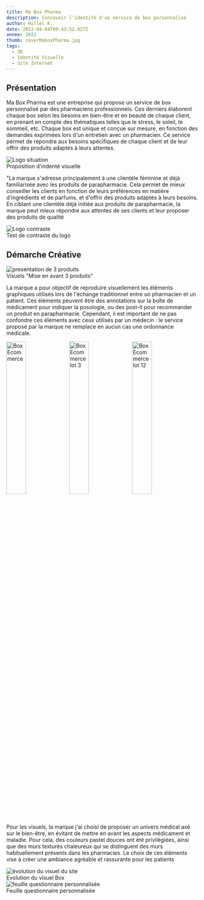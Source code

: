 ```yaml
---
title: Ma Box Pharma
description: Concevoir l'identité d'un service de box personnalisé
author: Hillel K.
date: 2022-04-04T09:43:52.627Z
annee: 2022
thumb: coverMaboxPharma.jpg
tags:
  - 3D
  - Identité Visuelle
  - Site Internet
---
```

## Présentation

Ma Box Pharma est une entreprise qui propose un service de box personnalisé par des pharmaciens professionnels. Ces derniers élaborent chaque box selon les besoins en bien-être et en beauté de chaque client, en prenant en compte des thématiques telles que le stress, le soleil, le sommeil, etc. Chaque box est unique et conçue sur mesure, en fonction des demandes exprimées lors d'un entretien avec un pharmacien. Ce service permet de répondre aux besoins spécifiques de chaque client et de leur offrir des produits adaptés à leurs attentes.

<img class="rounded imgProjet" src="/projets/img/maBoxPharma/logoSituation.jpg " alt="Logo situation"/>
 <figcaption>Proposition d'indenté visuelle</figcaption> 

"La marque s'adresse principalement à une clientèle féminine et déjà familiarisée avec les produits de parapharmacie. Cela permet de mieux conseiller les clients en fonction de leurs préférences en matière d'ingrédients et de parfums, et d'offrir des produits adaptés à leurs besoins. En ciblant une clientèle déjà initiée aux produits de parapharmacie, la marque peut mieux répondre aux attentes de ses clients et leur proposer des produits de qualité

<img class="rounded imgProjet" src="/projets/img/maBoxPharma/logoContraste.jpg " alt="Logo contraste"/>
 <figcaption>Test de contraste du logo</figcaption> 

## Démarche Créative

<img class="rounded imgProjet" src="/projets/img/maBoxPharma/cover.jpg " alt="presentation de 3 produits"/>
 <figcaption>Visuels "Mise en avant 3 produits"</figcaption> 

La marque a pour objectif de reproduire visuellement les éléments graphiques utilisés lors de l'échange traditionnel entre un pharmacien et un patient. Ces éléments peuvent être des annotations sur la boîte de médicament pour indiquer la posologie, ou des post-it pour recommander un produit en parapharmacie. Cependant, il est important de ne pas confondre ces éléments avec ceux utilisés par un médecin : le service proposé par la marque ne remplace en aucun cas une ordonnance médicale.

<div>

<img class="rounded imgProjet" style="width :32%; display: inline-block" src="/projets/img/maBoxPharma/ecomBox1.jpg " alt="Box Ecommerce"/>

<img class="rounded imgProjet" style="width :32%; display: inline-block" src="/projets/img/maBoxPharma/ecomBox3.jpg " alt="Box Ecommerce lot 3"/>

<img class="rounded imgProjet" style="width :32%; display: inline-block" src="/projets/img/maBoxPharma/ecomBox12.jpg " alt="Box Ecommerce lot 12"/>

</div>

Pour les visuels, la marque j'ai choisi de proposer un univers médical axé sur le bien-être, en évitant de mettre en avant les aspects médicament et maladie. Pour cela, des couleurs pastel douces ont été privilégiées, ainsi que des murs texturés chaleureux qui se distinguent des murs habituellement présents dans les pharmacies. Le choix de ces éléments vise à créer une ambiance agréable et rassurante pour les patients

<img class="rounded imgProjet" src="/projets/img/maBoxPharma/boxEvolution.gif " alt="évolution du visuel du site"/>
 <figcaption>Evolution du visuel Box</figcaption> 

<img class="rounded imgProjet" src="/projets/img/maBoxPharma/questionnaire.jpg " alt="feuille questionnaire personnalisée"/>
 <figcaption>Feuille questionnaire personnalisée</figcaption>